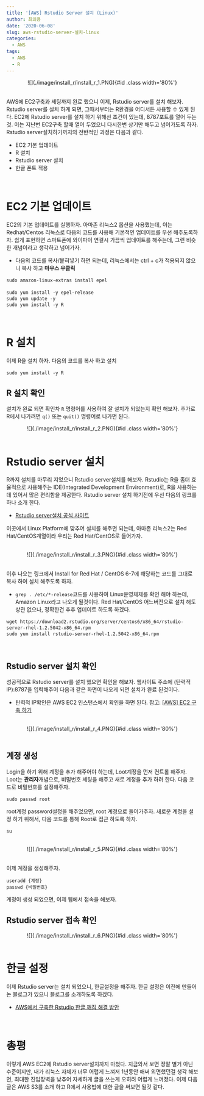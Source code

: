 ```yaml
---
title: '[AWS] Rstudio Server 설치 (Linux)'
author: 최의용
date: '2020-06-08'
slug: aws-rstudio-server-설치-linux
categories:
  - AWS
tags:
  - AWS
  - R
---
```




<center>
![](./image/install_r/install_r_1.PNG){#id .class width='80%'}
</center>

<br>

AWS에 EC2구축과 세팅까지 완료 했으니 이제, Rstudio server를 설치 해보자. Rstudio server를 설치 하게 되면, 그때서부터는 R환경을 어디서든 사용할 수 있게 된다. EC2에 Rstudio server를 설치 하기 위해선 조건이 있는데, 8787포트를 열어 두는 것. 이는 지난번 EC2구축 할때 열어 두었으니 다시한번 상기만 해두고 넘어가도록 하자. Rstudio server설치하기까지의 전반적인 과정은 다음과 같다. 

- EC2 기본 업데이트 
- R 설치
- Rstudio server 설치
- 한글 폰트 적용

<br>

# EC2 기본 업데이트 

EC2의 기본 업데이트를 실행하자. 아마존 리눅스2 옵션을 사용했는데, 이는 Redhat/Centos 리눅스로 다음의 코드를 사용해 기본적인 업데이트를 우선 해주도록하자. 쉽게 표현하면 스마트폰에 와이파이 연결시 가끔씩 업데이트를 해주는데, 그런 비슷한 개념이라고 생각하고 넘어가자.

- 다음의 코드를 복사/붙혀넣기 하면 되는데, 리눅스에서는 ctrl + c가 적용되지 않으니 복사 하고 **마우스 우클릭**


```
sudo amazon-linux-extras install epel

sudo yum install -y epel-release
sudo yum update -y
sudo yum install -y R
```

<br>

# R 설치 

이제 R을 설치 하자. 다음의 코드를 복사 하고 설치

```
sudo yum install -y R
```

## R 설치 확인

설치가 완료 되면 확인차 `R` 명령어를 사용하여 잘 설치가 되었는지 확인 해보자. 추가로 R에서 나가려면 `q()` 또는 `quit()` 명령어로 나가면 된다.


<center>
![](./image/install_r/install_r_2.PNG){#id .class width='80%'}
</center>

<br>

# Rstudio server 설치

R까지 설치를 마무리 지었으니 Rstudio server설치를 해보자. Rstudio는 R을 좀더 효율적으로 사용해주는 IDE(Integrated Development Environment)로, R을 사용하는데 있어서 많은 편리함을 제공한다. Rstudio server 설치 하기전에 우선 다음의 링크를 하나 소개 한다. 

- [Rstudio server설치 공식 사이트](https://rstudio.com/products/rstudio/download-server/)

이곳에서 Linux Platform에 맞추어 설치를 해주면 되는데, 아마존 리눅스2는 Red Hat/CentOS계열이라 우리는 Red Hat/CentOS로 들어가자.

<br>

<center>
![](./image/install_r/install_r_3.PNG){#id .class width='80%'}
</center>

<br>

이후 나오는 링크에서 Install for Red Hat / CentOS 6-7에 해당하는 코드를 그대로 복사 하여 설치 해주도록 하자.

- `grep . /etc/*-release`코드를 사용하여 Linux운영체제를 확인 해야 하는데, Amazon Linux라고 나오게 될것이다. Red Hat/CentOS 어느버전으로 설치 해도 상관 없으나, 정확한건 추후 업데이트 하도록 하겠다.

```
wget https://download2.rstudio.org/server/centos6/x86_64/rstudio-server-rhel-1.2.5042-x86_64.rpm
sudo yum install rstudio-server-rhel-1.2.5042-x86_64.rpm
```

<br>

## Rstudio server 설치 확인

성공적으로 Rstudio server를 설치 했으면 확인을 해보자. 웹사이트 주소에 (탄력적 IP):8787을 입력해주어 다음과 같은 화면이 나오게 되면 설치가 완료 된것이다.

- 탄력적 IP확인은 AWS EC2 인스턴스에서 확인을 하면 된다. 참고: [[AWS] EC2 구축 하기](https://unfinishedgod.github.io/docs/aws/create_ec2/create_ec2.html)

<br>

<center>
![](./image/install_r/install_r_4.PNG){#id .class width='80%'}
</center>

<br>

## 계정 생성

Login을 하기 위해 계정을 추가 해주어야 하는데, Loot계정을 먼저 컨트롤 해주자. Loot는 **관리자**개념으로, 비밀번호 세팅을 해주고 새로 계정을 추가 하려 한다. 다음 코드로 비밀번호를 설정해주자. 

```
sudo passwd root
```

root계정 password설정을 해주었으면, root 계정으로 들어가주자. 새로운 계정을 설정 하기 위해서, 다음 코드를 통해 Root로 접근 하도록 하자.

```
su
```

<br>

<center>
![](./image/install_r/install_r_5.PNG){#id .class width='80%'}
</center>

<br>

이제 계정을 생성해주자.

```
useradd {계정}
passwd {비밀번호}
```

계정이 생성 되었으면, 이제 웹에서 접속을 해보자. 

## Rstudio server 접속 확인

<center>
![](./image/install_r/install_r_6.PNG){#id .class width='80%'}
</center>

<br>

# 한글 설정

이제 Rstudio server는 설치 되었으니, 한글설정을 해주자. 한글 설정은 이전에 만들어논 블로그가 있으니 블로그를 소개하도록 하겠다.

- [AWS에서 구축한 Rstudio 한글 깨짐 해결 방안](https://medium.com/@unfinishedgod/aws%EC%97%90%EC%84%9C-%EA%B5%AC%EC%B6%95%ED%95%9C-rstudio-plot-%ED%95%9C%EA%B8%80-%EA%B9%A8%EC%A7%90-%ED%95%B4%EA%B2%B0-%EB%B0%A9%EC%95%88-5ada27828fd4)

<br>

# 총평

이렇게 AWS EC2에 Rstudio server설치까지 마쳤다. 지금와서 보면 정말 별거 아닌 수준이지만, 내가 리눅스 자체가 너무 어렵게 느껴저 1년동안 애써 외면했던걸 생각 해보면, 최대한 진입장벽을 낮추어 자세하게 글을 쓰는게 오히려 어렵게 느껴졌다. 이제 다음글은 AWS S3를 소개 하고 R에서 사용법에 대한 글을 써보면 될것 같다.







